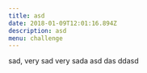 ```yaml
---
title: asd
date: 2018-01-09T12:01:16.894Z
description: asd
menu: challenge
---
```

sad, very sad very sada asd das ddasd
